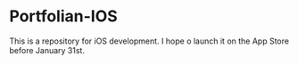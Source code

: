 # Portfolian-IOS
This is a repository for iOS development.
I hope o launch it on the App Store before January 31st.
